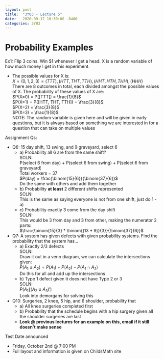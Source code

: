 ```yaml
---
layout: post
title:  "3Y03 - Lecture 5"
date:   2020-09-17 10:30:00 -0400
categories: 3Y03
---
```


Probability Examples
===

Ex1: Flip 3 coins. Win $1 whenever I get a head. X is a random variable of how much money I get in this experiment. 
- The possible values for X is:  
$X = (0, 1, 2, 3) = (TTT), (HTT, THT, TTH), (HHT, HTH, THH), (HHH)$  
There are 8 outcomes in total, each divided amongst the possible values of X. The probability of these values of X are:  
$P(X=0) = P([TTT]) = \frac{1}{8}$  
$P(X=1) = P([HTT,  THT, TTH]) = \frac{3}{8}$  
$P(X=2) = \frac{3}{8}$  
$P(X=3) = \frac{1}{8}$  
NOTE: The random variable is given here and will be given in early questions, but it is always based on something we are interested in for a question that can take on multiple values

Assignment Qs:
- Q6: 15 day shift, 13 swing, and 9 graveyard, select 6
    - a) Probability all 6 are from the same shift?  
    SOLN:  
    P(select 6 from day) + P(select 6 from swing) + P(select 6 from graveyard)  
    Total workers = 37  
    $P(day) = \frac{\binom{15}{6}}{\binom{37}{6}}$  
    Do the same with others and add them together
    - b) Probability **at least** 2 different shifts represented  
    SOLN:  
    This is the same as saying everyone is not from one shift, just do 1 - a)
    - c) Probability exactly 3 come from the day shift  
    SOLN:  
    This would be 3 from day and 3 from other, making the numerator 2 parts:  
    $\frac{\binom{15}{3} * \binom{(13 + 9)}{3}}{\binom{37}{6}}$
- Q7: A system has given defects with given probability systems. Find the probability that the system has...  
    - a) Exactly 2/3 defects  
    SOLN:  
    Draw it out in a venn diagram, we can calculate the intersections given:  
    $P(A_1 \cup A_2) = P(A_1) + P(A_2) - P(A_1 \cap A_2)$  
    Do this for all and add up the intersections
    - b) Type 1 defect given it does not have Type 2 or 3  
    SOLN:  
    $P(A_1 \| (A_2 \cup A_3)')$  
    Look into demorgans for solving this
- Q10: Surgeries, 2 knee, 5 hip, and 6 shoulder, probability that
    - a) All knee surgeries completed first  
    - b) Probability that the schedule begins with a hip surgery given all the shoulder surgeries are last
    - **Look @ previous lectures for an example on this, email if it still doesn't make sense**




Test Date announced
- Friday, October 2nd @ 7:00 PM
- Full layout and information is given on ChildsMath site

